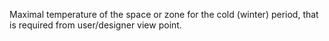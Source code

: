 ﻿Maximal temperature of the space or zone for the cold (winter) period, that is required from user/designer view point.